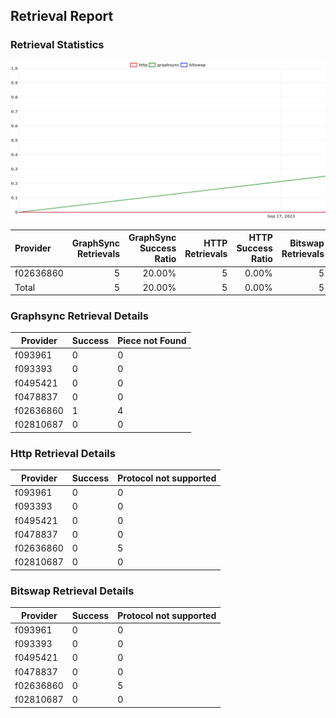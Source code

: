 ## Retrieval Report
### Retrieval Statistics
<img src="https://raw.githubusercontent.com/data-preservation-programs/filplus-checker-assets/main/filecoin-project/filecoin-plus-large-datasets/issues/2165/1695607242908.png"/>

| Provider  | GraphSync Retrievals | GraphSync Success Ratio | HTTP Retrievals | HTTP Success Ratio | Bitswap Retrievals | Bitswap Success Ratio |
| :-------- | -------------------: | ----------------------: | --------------: | -----------------: | -----------------: | --------------------: |
| f02636860 |                    5 |                  20.00% |               5 |              0.00% |                  5 |                 0.00% |
| Total     |                    5 |                  20.00% |               5 |              0.00% |                  5 |                 0.00% |

### Graphsync Retrieval Details
| Provider  | Success | Piece not Found |
| --------- | ------- | --------------- |
| f093961   | 0       | 0               |
| f093393   | 0       | 0               |
| f0495421  | 0       | 0               |
| f0478837  | 0       | 0               |
| f02636860 | 1       | 4               |
| f02810687 | 0       | 0               |

### Http Retrieval Details
| Provider  | Success | Protocol not supported |
| --------- | ------- | ---------------------- |
| f093961   | 0       | 0                      |
| f093393   | 0       | 0                      |
| f0495421  | 0       | 0                      |
| f0478837  | 0       | 0                      |
| f02636860 | 0       | 5                      |
| f02810687 | 0       | 0                      |

### Bitswap Retrieval Details
| Provider  | Success | Protocol not supported |
| --------- | ------- | ---------------------- |
| f093961   | 0       | 0                      |
| f093393   | 0       | 0                      |
| f0495421  | 0       | 0                      |
| f0478837  | 0       | 0                      |
| f02636860 | 0       | 5                      |
| f02810687 | 0       | 0                      |
